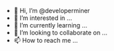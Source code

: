 - 👋 Hi, I’m @developerminer
- 👀 I’m interested in ...
- 🌱 I’m currently learning ...
- 💞️ I’m looking to collaborate on ...
- 📫 How to reach me ...

<!---
developerminer/developerminer is a ✨ special ✨ repository because its `README.md` (this file) appears on your GitHub profile.
You can click the Preview link to take a look at your changes.
--->
